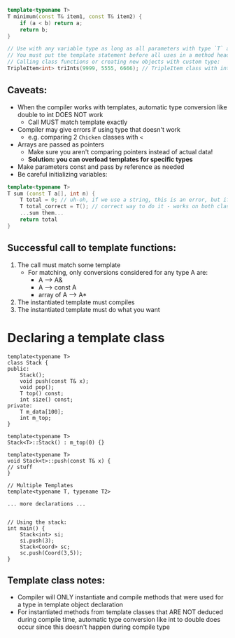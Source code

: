 ```c++
template<typename T>
T minimum(const T& item1, const T& item2) {
	if (a < b) return a;
	return b;
}

// Use with any variable type as long as all parameters with type `T` are the same and the type works with >/< operators
// You must put the template statement before all uses in a method header or at top of class
// Calling class functions or creating new objects with custom type:
TripleItem<int> triInts(9999, 5555, 6666); // TripleItem class with ints
```
## Caveats:
- When the compiler works with templates, automatic type conversion like double to int DOES NOT work
	- Call MUST match template exactly
- Compiler may give errors if using type that doesn't work
	- e.g. comparing 2 `Chicken` classes with `<`
- Arrays are passed as pointers
	- Make sure you aren't comparing pointers instead of actual data!
	- **Solution: you can overload templates for specific types**
- Make parameters const and pass by reference as needed
- Be careful initializing variables:
```cpp
template<typename T>
T sum (const T a[], int n) {
	T total = 0; // uh-oh, if we use a string, this is an error, but if we leave it off, then it doesn't work for double since not initialized
	T total_correct = T(); // correct way to do it - works on both classes and primitives, initialized to 0
	...sum them...
	return total
}
```
## Successful call to template functions:
1. The call must match some template
	- For matching, only conversions considered for any type A are:
		- A --> A&
		- A --> const A
		- array of A --> A*
2. The instantiated template must compiles
3. The instantiated template must do what you want
# Declaring a template class
```
template<typename T>
class Stack {
public:
	Stack();
	void push(const T& x);
	void pop();
	T top() const;
	int size() const;
private:
	T m_data[100];
	int m_top;
}

template<typename T>
Stack<T>::Stack() : m_top(0) {}

template<typename T>
void Stack<t>::push(const T& x) {
// stuff
}

// Multiple Templates
template<typename T, typename T2>

... more declarations ...


// Using the stack:
int main() {
	Stack<int> si;
	si.push(3);
	Stack<Coord> sc;
	sc.push(Coord(3,5));
}
```
## Template class notes:
- Compiler will ONLY instantiate and compile methods that were used for a type in template object declaration
- For instantiated methods from template classes that ARE NOT deduced during compile time, automatic type conversion like int to double does occur since this doesn't happen during compile type